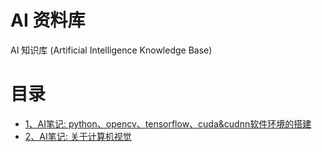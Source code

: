 # AI 资料库

AI 知识库 (Artificial Intelligence Knowledge Base)

# 目录

- [1、AI笔记: python、opencv、tensorflow、cuda&cudnn软件环境的搭建](./contents/1.md)
- [2、AI笔记: 关于计算机视觉](./contents/2.md)